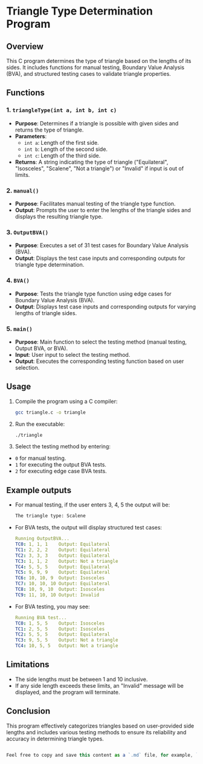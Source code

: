 # Triangle Type Determination Program

## Overview
This C program determines the type of triangle based on the lengths of its sides. It includes functions for manual testing, Boundary Value Analysis (BVA), and structured testing cases to validate triangle properties.

## Functions

### 1. `triangleType(int a, int b, int c)`
- **Purpose**: Determines if a triangle is possible with given sides and returns the type of triangle.
- **Parameters**:
  - `int a`: Length of the first side.
  - `int b`: Length of the second side.
  - `int c`: Length of the third side.
- **Returns**: A string indicating the type of triangle ("Equilateral", "Isosceles", "Scalene", "Not a triangle") or "Invalid" if input is out of limits.

### 2. `manual()`
- **Purpose**: Facilitates manual testing of the triangle type function.
- **Output**: Prompts the user to enter the lengths of the triangle sides and displays the resulting triangle type.

### 3. `OutputBVA()`
- **Purpose**: Executes a set of 31 test cases for Boundary Value Analysis (BVA).
- **Output**: Displays the test case inputs and corresponding outputs for triangle type determination.

### 4. `BVA()`
- **Purpose**: Tests the triangle type function using edge cases for Boundary Value Analysis (BVA).
- **Output**: Displays test case inputs and corresponding outputs for varying lengths of triangle sides.

### 5. `main()`
- **Purpose**: Main function to select the testing method (manual testing, Output BVA, or BVA).
- **Input**: User input to select the testing method.
- **Output**: Executes the corresponding testing function based on user selection.

## Usage
1. Compile the program using a C compiler:
   ```bash
   gcc triangle.c -o triangle
    ```
2. Run the executable:
    ```bash
    ./triangle
    ```
3. Select the testing method by entering:
*   `0` for manual testing.
*   `1` for executing the output BVA tests.
*   `2` for executing edge case BVA tests.

## Example outputs
* For manual testing, if the user enters 3, 4, 5 the output will be:
    ```bash
    The triangle type: Scalene
    ```
* For BVA tests, the output will display structured test cases:
    ```yaml
    Running OutputBVA...
    TC0: 1, 1, 1	Output: Equilateral
    TC1: 2, 2, 2	Output: Equilateral
    TC2: 3, 3, 3	Output: Equilateral
    TC3: 1, 1, 2	Output: Not a triangle
    TC4: 5, 5, 5	Output: Equilateral
    TC5: 9, 9, 9	Output: Equilateral
    TC6: 10, 10, 9	Output: Isosceles
    TC7: 10, 10, 10	Output: Equilateral
    TC8: 10, 9, 10	Output: Isosceles
    TC9: 11, 10, 10	Output: Invalid
    ```
* For BVA testing, you may see:
    ```yaml
    Running BVA test...
    TC0: 1, 5, 5	Output: Isosceles
    TC1: 2, 5, 5	Output: Isosceles
    TC2: 5, 5, 5	Output: Equilateral
    TC3: 9, 5, 5	Output: Not a triangle
    TC4: 10, 5, 5	Output: Not a triangle
    ```
## Limitations
* The side lengths must be between 1 and 10 inclusive.
* If any side length exceeds these limits, an "Invalid" message will be displayed, and the program will terminate.

## Conclusion
This program effectively categorizes triangles based on user-provided side lengths and includes various testing methods to ensure its reliability and accuracy in determining triangle types.
```typescript

Feel free to copy and save this content as a `.md` file, for example, `triangle_program.md`. Let me know if you need any further adjustments!
```